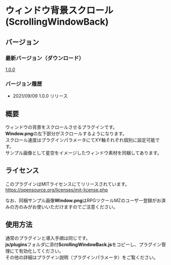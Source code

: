 # ウィンドウ背景スクロール(ScrollingWindowBack)

## バージョン
### 最新バージョン（ダウンロード）
[1.0.0](https://raw.githubusercontent.com/nz-prism/RPG-Maker-MZ/master/ScrollingWindowBack/js/plugins/ScrollingWindowBack.js)

### バージョン履歴
- 2021/09/09 1.0.0 リリース

## 概要
ウィンドウの背景をスクロールさせるプラグインです。  
**Window.png**の左下部分がスクロールするようになります。  
スクロール速度はプラグインパラメータにてXY軸それぞれ個別に設定可能です。  
サンプル画像として星空をイメージしたウィンドウ素材を同梱してあります。  

## ライセンス
このプラグインはMITライセンスにてリリースされています。  
https://opensource.org/licenses/mit-license.php

なお、同梱サンプル画像**Window.png**はRPGツクールMZのユーザー登録がお済みの方のみがお使いいただけますのでご注意ください。

## 使用方法
通常のプラグインと導入手順は同じです。  
**js/plugins**フォルダに添付**ScrollingWindowBack.js**をコピーし、プラグイン管理にて有効化してください。  
その他の詳細はプラグイン説明（プラグインパラメータ）をご覧ください。  